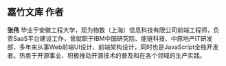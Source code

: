 ## 嘉竹文库 作者

**张伟** 毕业于安徽工程大学，现为物数（上海）信息科技有限公司前端工程师，负责SaaS平台建设工作，曾就职于IBM中国研究院、能链科技、中原地产IT研发部，多年来从事Web前端UI设计、前端架构设计，同时也是JavaScript全栈开发者。热衷于开源事业、积极推动开源技术的普及和在各个领域的生产实践。